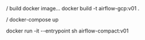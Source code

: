 
/ build docker image...
docker build -t airflow-gcp:v01 .

/ docker-compose up


docker run -it --entrypoint sh airflow-compact:v01


